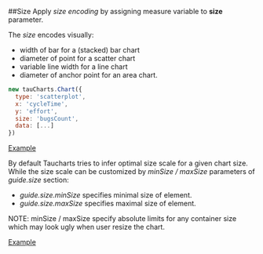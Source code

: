 ##Size
Apply *size encoding* by assigning measure variable to **size** parameter.

The *size* encodes visually:
- width of bar for a (stacked) bar chart
- diameter of point for a scatter chart
- variable line width for a line chart
- diameter of anchor point for an area chart.

```javascript
new tauCharts.Chart({
  type: 'scatterplot',
  x: 'cycleTime',
  y: 'effort',
  size: 'bugsCount',
  data: [...]
})
```

[Example](http://jsfiddle.net/7qon6mkg/)

By default Taucharts tries to infer optimal size scale for a given chart size. While the size scale can be customized by *minSize / maxSize* parameters of *guide.size* section:
- *guide.size.minSize* specifies minimal size of element.
- *guide.size.maxSize* specifies maximal size of element.

NOTE: minSize / maxSize specify absolute limits for any container size which may look ugly when user resize the chart.

[Example](http://jsfiddle.net/ugL0wkab/)